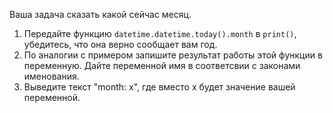 Ваша задача сказать какой сейчас месяц.


1.  Передайте функцию ```datetime.datetime.today().month``` в ```print()```, убедитесь, что она верно сообщает вам год. 
2.  По аналогии с примером запишите результат работы этой функции в переменную. Дайте переменной имя в соответсвии с законами именования.
3.  Выведите текст "month: x", где вместо х будет значение вашей переменной.

